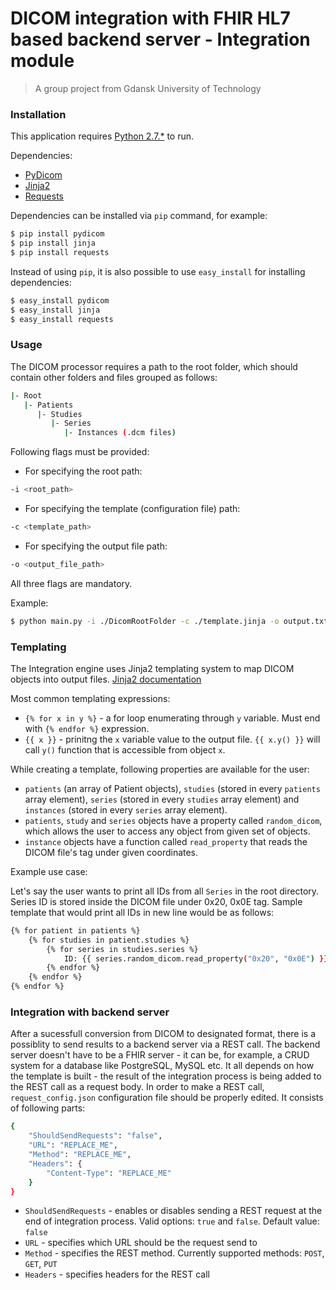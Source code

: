 # DICOM integration with FHIR HL7 based backend server - Integration module
> A group project from Gdansk University of Technology

### Installation
This application requires [Python 2.7.*](https://www.python.org/download/releases/2.7/) to run.

Dependencies:
- [PyDicom](http://www.pydicom.org/)
- [Jinja2](http://jinja.pocoo.org/docs/2.9/)
- [Requests](http://docs.python-requests.org/en/master/)

Dependencies can be installed via `pip` command, for example:

```sh
$ pip install pydicom
$ pip install jinja
$ pip install requests
``` 

Instead of using `pip`, it is also possible to use `easy_install` for installing dependencies:

```sh
$ easy_install pydicom
$ easy_install jinja
$ easy_install requests
```

### Usage

The DICOM processor requires a path to the root folder, which should contain other folders and files grouped as follows:
```sh
|- Root 
   |- Patients
      |- Studies
         |- Series
            |- Instances (.dcm files)
```

Following flags must be provided:
- For specifying the root path:
```sh
-i <root_path>
```
- For specifying the template (configuration file) path:
```sh
-c <template_path>
```
- For specifying the output file path:
```sh
-o <output_file_path>
```

All three flags are mandatory.

Example:

```sh
$ python main.py -i ./DicomRootFolder -c ./template.jinja -o output.txt
```

### Templating

The Integration engine uses Jinja2 templating system to map DICOM objects into output files. [Jinja2 documentation](http://jinja.pocoo.org/docs/2.9/)

Most common templating expressions:
- `{% for x in y %}` - a for loop enumerating through `y` variable. Must end with `{% endfor %}` expression.
- `{{ x }}` - prinitng the `x` variable value to the output file. `{{ x.y() }}` will call `y()` function that is accessible from object `x`.

While creating a template, following properties are available for the user: 
- `patients` (an array of Patient objects), `studies` (stored in every `patients` array element), `series` (stored in every `studies` array element) and `instances` (stored in every `series` array element). 
- `patients`, `study` and `series` objects have a property called `random_dicom`, which allows the user to access any object from given set of objects. 
- `instance` objects have a function called `read_property` that reads the DICOM file's tag under given coordinates. 

Example use case:

Let's say the user wants to print all IDs from all `Series` in the root directory.
Series ID is stored inside the DICOM file under 0x20, 0x0E tag. 
Sample template that would print all IDs in new line would be as follows:

```sh
{% for patient in patients %}
    {% for studies in patient.studies %}
        {% for series in studies.series %}
            ID: {{ series.random_dicom.read_property("0x20", "0x0E") }}
        {% endfor %}
    {% endfor %}
{% endfor %}
```

### Integration with backend server

After a sucessfull conversion from DICOM to designated format, there is a possiblity to send results to a backend server via a REST call. The backend server doesn't have to be a FHIR server - it can be, for example, a CRUD system for a database like PostgreSQL, MySQL etc. It all depends on how the template is built - the result of the integration process is being added to the REST call as a request body. 
In order to make a REST call, `request_config.json` configuration file should be properly edited. It consists of following parts:

```sh
{
	"ShouldSendRequests": "false",
	"URL": "REPLACE_ME",
	"Method": "REPLACE_ME",
	"Headers": {
		"Content-Type": "REPLACE_ME"
	}
}
```
- `ShouldSendRequests` - enables or disables sending a REST request at the end of integration process. Valid options: `true` and `false`. Default value: `false`
- `URL` - specifies which URL should be the request send to
- `Method` - specifies the REST method. Currently supported methods: `POST`, `GET`, `PUT`
- `Headers` - specifies headers for the REST call
